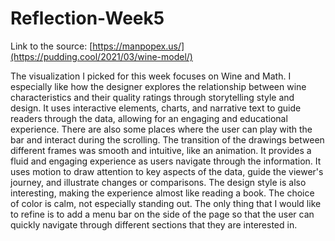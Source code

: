 # Reflection-Week5

Link to the source: [https://manpopex.us/](https://pudding.cool/2021/03/wine-model/)

The visualization I picked for this week focuses on Wine and Math. I especially like how the designer explores the relationship between wine characteristics and their quality ratings through storytelling style and design. It uses interactive elements, charts, and narrative text to guide readers through the data, allowing for an engaging and educational experience. There are also some places where the user can play with the bar and interact during the scrolling. The transition of the drawings between different frames was smooth and intuitive, like an animation. It provides a fluid and engaging experience as users navigate through the information. It uses motion to draw attention to key aspects of the data, guide the viewer's journey, and illustrate changes or comparisons. The design style is also interesting, making the experience almost like reading a book. The choice of color is calm, not especially standing out. The only thing that I would like to refine is to add a menu bar on the side of the page so that the user can quickly navigate through different sections that they are interested in. 
